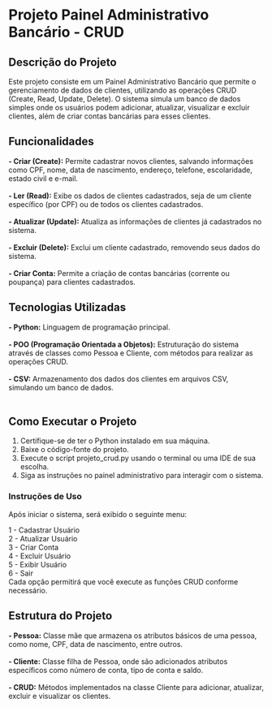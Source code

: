# Projeto Painel Administrativo Bancário - CRUD

## Descrição do Projeto
Este projeto consiste em um Painel Administrativo Bancário que permite o gerenciamento de dados de clientes, utilizando as operações CRUD (Create, Read, Update, Delete). O sistema simula um banco de dados simples onde os usuários podem adicionar, atualizar, visualizar e excluir clientes, além de criar contas bancárias para esses clientes.

## Funcionalidades
**- Criar (Create):** Permite cadastrar novos clientes, salvando informações como CPF, nome, data de nascimento, endereço, telefone, escolaridade, estado civil e e-mail. <br>
<br>
**- Ler (Read):** Exibe os dados de clientes cadastrados, seja de um cliente específico (por CPF) ou de todos os clientes cadastrados.<br>
<br>
**- Atualizar (Update):** Atualiza as informações de clientes já cadastrados no sistema.<br>
<br>
**- Excluir (Delete):** Exclui um cliente cadastrado, removendo seus dados do sistema.<br>
<br>
**- Criar Conta:** Permite a criação de contas bancárias (corrente ou poupança) para clientes cadastrados.
<br>
## Tecnologias Utilizadas
**- Python:** Linguagem de programação principal. <br>
<br>
**- POO (Programação Orientada a Objetos):** Estruturação do sistema através de classes como Pessoa e Cliente, com métodos para realizar as operações CRUD. <br>
<br>
**- CSV:** Armazenamento dos dados dos clientes em arquivos CSV, simulando um banco de dados.<br>
<br>
## Como Executar o Projeto
1. Certifique-se de ter o Python instalado em sua máquina.<br>
2. Baixe o código-fonte do projeto.<br>
3. Execute o script projeto_crud.py usando o terminal ou uma IDE de sua escolha.<br>
4. Siga as instruções no painel administrativo para interagir com o sistema.<br>

### Instruções de Uso
Após iniciar o sistema, será exibido o seguinte menu:

1 - Cadastrar Usuário<br>
2 - Atualizar Usuário<br>
3 - Criar Conta<br>
4 - Excluir Usuário<br>
5 - Exibir Usuário<br>
6 - Sair<br>
Cada opção permitirá que você execute as funções CRUD conforme necessário.<br>

## Estrutura do Projeto
**- Pessoa:** Classe mãe que armazena os atributos básicos de uma pessoa, como nome, CPF, data de nascimento, entre outros.<br>
<br>
**- Cliente:** Classe filha de Pessoa, onde são adicionados atributos específicos como número de conta, tipo de conta e saldo.<br>
<br>
**- CRUD:** Métodos implementados na classe Cliente para adicionar, atualizar, excluir e visualizar os clientes.
